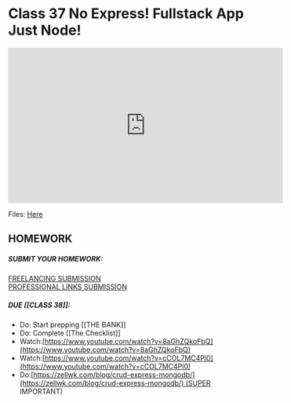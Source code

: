 # Class 37 No Express! Fullstack App Just Node!

<iframe width="560" height="316" src="https://www.youtube.com/embed/6rsA_RCe5YM" title="No Express! Fullstack App Just Node! (class 37) - #100Devs" frameborder="0" allow="accelerometer; autoplay; clipboard-write; encrypted-media; gyroscope; picture-in-picture" allowfullscreen></iframe>

 Files: [Here](https://drive.google.com/file/d/17GKSJzrD38KUU85tUdfXzRO3XT4bY3ct/view?usp=sharing)


## HOMEWORK

##### SUBMIT YOUR HOMEWORK:  
[FREELANCING SUBMISSION](https://forms.gle/Ha27LvZAJsFiY2Dx7)  
[PROFESSIONAL LINKS SUBMISSION](https://forms.gle/Pt7kwXndftDedcbX8)

##### DUE [[CLASS 38]]:

-   Do: Start prepping [[THE BANK]]
-   Do: Complete [[The Checklist]]
-   Watch:[https://www.youtube.com/watch?v=8aGhZQkoFbQ](https://www.youtube.com/watch?v=8aGhZQkoFbQ)
-   Watch:[https://www.youtube.com/watch?v=cCOL7MC4Pl0](https://www.youtube.com/watch?v=cCOL7MC4Pl0)
-   Do:[https://zellwk.com/blog/crud-express-mongodb/](https://zellwk.com/blog/crud-express-mongodb/) (SUPER IMPORTANT)
